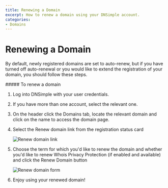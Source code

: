 ```yaml
---
title: Renewing a Domain
excerpt: How to renew a domain using your DNSimple account.
categories:
- Domains
---
```


# Renewing a Domain

By default, newly registered domains are set to auto-renew, but if you have turned off auto-renewal or you would like to extend the registration of your domain, you should follow these steps.

<div class="section-steps" markdown="1">
##### To renew a domain

1.  Log into DNSimple with your user credentials.
1.  If you have more than one account, select the relevant one.
1.  On the header click the <label>Domains</label> tab, locate the relevant domain and click on the name to access the domain page.
1.  Select the <label>Renew domain</label> link from the registration status card

    ![Renew domain link](/files/renew-domain.png)

1.  Choose the term for which you'd like to renew the domain and whether you'd like to renew Whois Privacy Protection (if enabled and available) and click the <label>Renew Domain</label> button

    ![Renew domain form](/files/renew-domain-form.png)

1.  Enjoy using your renewed domain!
</div>
